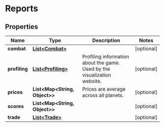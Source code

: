 

# Reports

## Properties

Name | Type | Description | Notes
------------ | ------------- | ------------- | -------------
**combat** | [**List&lt;Combat&gt;**](Combat.md) |  |  [optional]
**profiling** | [**List&lt;Profiling&gt;**](Profiling.md) | Profiling information about the game. Used by the visualization website. |  [optional]
**prices** | **List&lt;Map&lt;String, Object&gt;&gt;** | Prices are average across all planets. |  [optional]
**scores** | **List&lt;Map&lt;String, Object&gt;&gt;** |  |  [optional]
**trade** | [**List&lt;Trade&gt;**](Trade.md) |  |  [optional]



